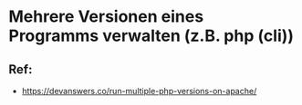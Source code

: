 # Mehrere Versionen eines Programms verwalten (z.B. php (cli)) 

## Ref: 

  * https://devanswers.co/run-multiple-php-versions-on-apache/

